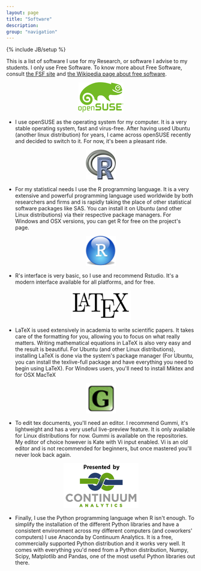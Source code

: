 ```yaml
---
layout: page
title: "Software"
description: 
group: "navigation"
---
```

{% include JB/setup %}

This is a list of software I use for my Research, or software I advise to my students. I only use Free Software. To know more about Free Software, consult [the FSF site](http://www.fsf.org/) and [the Wikipedia page about free software](http://en.wikipedia.org/wiki/Free_software).


<div style="text-align:center;">
  <a href="http://www.opensuse.org/en/">
    <img src="/assets/images/suse.png" width="120" height="80"/></a>
</div>

*    I use openSUSE as the operating system for my computer. It is a very 
stable operating system, fast and virus-free. After having used Ubuntu (another 
linux distribution) for years, I came across openSUSE recently and decided to 
switch to it. For now, it's been a pleasant ride.

<div style="text-align:center;">
  <a href="http://www.r-project.org/">
    <img src="/assets/images/Rlogo.jpg" width="80" height="80"/></a>
</div>

*    For my statistical needs I use the R programming language. It is a very 
extensive and powerful programming language used worldwide by both researchers 
and firms and is rapidly taking the place of other statistical software packages 
like SAS. You can install it on Ubuntu (and other Linux distributions) via their 
respective package managers. For Windows and OSX versions, you can get R for 
free on the project's page.

<div style="text-align:center;">
  <a href="http://rstudio.org/download/desktop">
    <img src="/assets/images/rstudio.png" width="80" height="80"/></a>
</div>

*    R's interface is very basic, so I use and recommend Rstudio. It's a modern 
interface available for all platforms, and for free.

<div style="text-align:center;">
  <a href="http://www.latex-project.org/">
    <img src="/assets/images/latex.png" width="160" height="80"/></a>
</div>

*    LaTeX is used extensively in academia to write scientific papers. 
It takes care of the formatting for you, allowing you to focus on what really 
matters. Writing mathematical equations in LaTeX is also very easy and the 
result is beautiful. For Ubuntu (and other Linux distributions), installing 
LaTeX is done via the system's package manager (For Ubuntu, you can install the 
texlive-full package and have everything you need to begin using LaTeX). For 
Windows users, you'll need to install Miktex and for OSX MacTeX

<div style="text-align:center;">
  <a href="http://dev.midnightcoding.org/projects/gummi">
    <img src="/assets/images/Gummi-logo.png" width="80" height="80"/></a>
</div>

*    To edit tex documents, you'll need an editor. I recommend Gummi, it's 
lightweight and has a very useful live-preview feature. It is only available for 
Linux distributions for now. Gummi is available on the repositories. My editor 
of choice however is Kate with Vi input enabled. Vi is an old editor and is not 
recommended for beginners, but once mastered you'll never look back again.

<div style="text-align:center;">
  <a href="https://store.continuum.io/cshop/anaconda/">
    <img src="/assets/images/continuumpb.png" width="200" height="120"/></a>
</div>

*    Finally, I use the Python programming language when R isn't enough. To 
simplify the installation of the different Python libraries and have a 
consistent environment across my different computers (and coworkers' computers) 
I use Anaconda by Continuum Analytics. It is a free, commercially supported 
Python distribution and it works very well. It comes with everything you'd need 
from a Python distribution, Numpy, Scipy, Matplotlib and Pandas, one of the 
most useful Python libraries out there.
